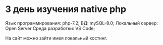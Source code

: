 # 3 день изучения native php

Язык программирования: php-7.2;
БД: mySQL-8.0;
Локальный сервер: Open Server
Среда разработки: VS Code;

На сайт можно зайти имея локальный хостинг.
